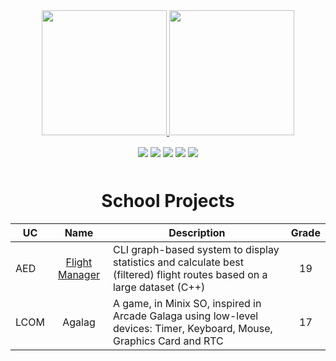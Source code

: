 <div  align="center">
  <a href="https://github.com/tfcc13">
    <img height="200em" src="https://github-readme-stats.vercel.app/api?username=tfcc13&theme=github_dark&hide_border=true&border_color=EBDBB2&show_icons=true&border_radius=8&card_width=490&include_all_commits=true&count_private=true" />
  </a>
  
  <a href="https://github.com/tfcc13">
    <img height="200em" src="https://github-readme-stats.vercel.app/api/top-langs/?username=tfcc13&theme=github_dark&show_icons=true&hide_border=true&size_weight=0.35&count_weight=0.45&langs_count=10&layout=compact&border_color=EBDBB2&card_width=320&border_radius=8&exclude_repo=github-readme-stats&hide=cmake,makefile,starlark,tex,batchfile" />
  </a>
</div>


<p align = "center">
<img align="center" src="https://img.shields.io/badge/Ubuntu-E95420?style=flat&logo=ubuntu&logoColor=white&style=plastic">
<img align="center" src="https://img.shields.io/badge/Windows-0078D6?style=flat&logo=windows&logoColor=white&style=plastic">
<img align="center" src="https://img.shields.io/badge/Git-informational?style=flat&logo=Git&logoColor=white&color=4293F2&style=plastic">
<img align="center" src="https://img.shields.io/badge/Visual%20Studio%20Code-007ACC?logo=visualstudiocode&logoColor=fff&style=plastic">
<img align="center" src="https://img.shields.io/badge/Discord-5865F2?style=flat&logo=discord&logoColor=white&style=plastic">
</p>
<p align="center"><img align="center" src="https://komarev.com/ghpvc/?username=tfcc13&style=flat-square&color=blue" alt=""/></p>

<h1 align="center">School Projects</h1>

UC   |                                         Name                                         | Description | Grade |
| ---- | :----------------------------------------------------------------------------------: | ---------------------------------------------------------------------------------------------------------------------------------------------------- | :---------: |
| AED |  [Flight Manager](https://github.com/tfcc13/AED_PROJECT_II_G81)         | CLI graph-based system to display statistics and calculate best (filtered) flight routes based on a large dataset (C++)                              |    19     |
| LCOM |  Agalag         | A game, in Minix SO, inspired in Arcade Galaga using low-level devices: Timer, Keyboard, Mouse, Graphics Card and RTC                |    17     |

